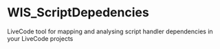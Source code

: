 # WIS_ScriptDepedencies
LiveCode tool for mapping and analysing script handler dependencies in your LiveCode projects
